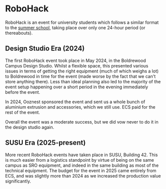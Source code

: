 # RoboHack

RoboHack is an event for university students which follows a similar format to the [summer school](/kb/events/summer-school.md), taking place over only one 24-hour period (or thereabouts).

## Design Studio Era (2024)

The first RoboHack event took place in May 2024, in the Boldrewood Campus Design Studio. Whilst a flexible space, this presented various issues in terms of getting the right equipment (much of which weighs a lot) to Boldrewood in time for the event (made worse by the fact that we can't store anything there). Less than ideal planning also led to the majority of the event setup happening over a short period in the evening immediately before the event.

In 2024, Ooznest sponsored the event and sent us a whole bunch of aluminium extrusion and accessories, which we still use. ECS paid for the rest of the event.

Overall the event was a moderate success, but we did vow never to do it in the design studio again.

## SUSU Era (2025-present)

More recent RoboHack events have taken place in SUSU, Building 42. This is much easier from a logistics standpoint by virtue of being on the same campus as SRO equipment, and indeed in the same building as most of the technical equipment. The budget for the event in 2025 came entirely from ECS, and was slightly more than 2024 as we increased the production value significantly.
